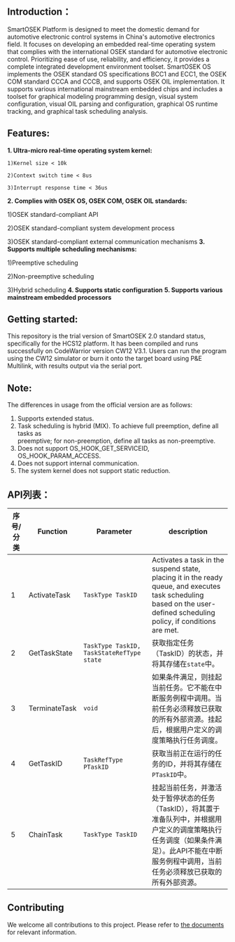## Introduction：
 SmartOSEK Platform is designed to meet the domestic demand for automotive electronic control systems in China's automotive electronics field. It focuses on developing an embedded real-time operating system that complies with the international OSEK standard for automotive electronic control. Prioritizing ease of use, reliability, and efficiency, it provides a complete integrated development environment toolset. SmartOSEK OS implements the OSEK standard OS specifications BCC1 and ECC1, the OSEK COM standard CCCA and CCCB, and supports OSEK OIL implementation. It supports various international mainstream embedded chips and includes a toolset for graphical modeling programming design, visual system configuration, visual OIL parsing and configuration, graphical OS runtime tracking, and graphical task scheduling analysis.


## Features:
**1. Ultra-micro real-time operating system kernel:**

    1)Kernel size < 10k
    
    2)Context switch time < 8us
  
    3)Interrupt response time < 36us
**2. Complies with OSEK OS, OSEK COM, OSEK OIL standards:**

  1)OSEK standard-compliant API
  
  2)OSEK standard-compliant system development process
  
  3)OSEK standard-compliant external communication mechanisms
**3. Supports multiple scheduling mechanisms:**

  1)Preemptive scheduling
  
  2)Non-preemptive scheduling
  
  3)Hybrid scheduling
**4. Supports static configuration**
**5. Supports various mainstream embedded processors**


## Getting started: 
This repository is the trial version of SmartOSEK 2.0 standard status, specifically for the HCS12 platform. It has been compiled and runs successfully on CodeWarrior version CW12 V3.1. Users can run the program using the CW12 simulator or burn it onto the target board using P&E Multilink, with results output via the serial port. 
## Note:
The differences in usage from the official version are as follows:
1. Supports extended status.
2. Task scheduling is hybrid (MIX). To achieve full preemption, define all tasks as  
preemptive; for non-preemption, define all tasks as non-preemptive.
3. Does not support OS_HOOK_GET_SERVICEID, OS_HOOK_PARAM_ACCESS.
4. Does not support internal communication.
5. The system kernel does not support static reduction.
## API列表：
| 序号/分类 | Function          | Parameter                            | description                                                                                                                                           |  
| --------- | --------------- | ------------------------------- | ---------------------------------------------------------------------------------------------------------------------------------------------- |  
| 1         | ActivateTask    | `TaskType TaskID`               | Activates a task in the suspend state, placing it in the ready queue, and executes task scheduling based on the user-defined scheduling policy, if conditions are met.                                       |  
| 2         | GetTaskState    | `TaskType TaskID, TaskStateRefType state` | 获取指定任务（TaskID）的状态，并将其存储在`state`中。                                                                                         |  
| 3         | TerminateTask   | `void`                          | 如果条件满足，则挂起当前任务。它不能在中断服务例程中调用。当前任务必须释放已获取的所有外部资源。挂起后，根据用户定义的调度策略执行任务调度。         |  
| 4         | GetTaskID       | `TaskRefType PTaskID`           | 获取当前正在运行的任务的ID，并将其存储在`PTaskID`中。                                                                                           |  
| 5         | ChainTask       | `TaskType TaskID`               | 挂起当前任务，并激活处于暂停状态的任务（TaskID），将其置于准备队列中，并根据用户定义的调度策略执行任务调度（如果条件满足）。此API不能在中断服务例程中调用，当前任务必须释放已获取的所有外部资源。 |


## Contributing
We welcome all contributions to this project. Please refer to [the documents](https://github.com/ZJU-ESE-Lab/SmartSAR/blob/main/Contribution_guides.md)
<a id="jump_8"></a> for relevant information.
